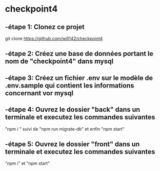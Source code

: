 # checkpoint4

-étape 1: Clonez ce projet
-
git clone https://github.com/will142/checkpoint4

-étape 2: Créez une base de données portant le nom de "checkpoint4" dans mysql
-
-étape 3: Créez un fichier .env sur le modèle de .env.sample qui contient les informations concernant vor mysql
-
-étape 4: Ouvrez le dossier "back" dans un terminale et executez les commandes suivantes
-
"npm i " suivi de "npm run migrate-db" et enfin "npm start"

-étape 5: Ouvrez le dossier "front" dans un terminale et executez les commandes suivantes
-
"npm i" et "npm start"


